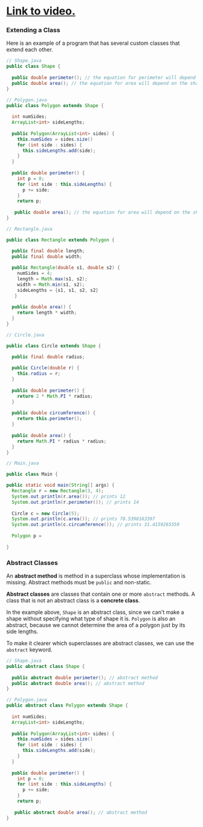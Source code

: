 # [Link to video.](TODO)

### Extending a Class

Here is an example of a program that has several custom classes that extend each other. 

```java
// Shape.java
public class Shape {
  
  public double perimeter(); // the equation for perimeter will depend on the shape
  public double area(); // the equation for area will depend on the shape
}
```

```java
// Polygon.java
public class Polygon extends Shape {
  
  int numSides;
  ArrayList<int> sideLengths;
  
  public Polygon(ArrayList<int> sides) {
    this.numSides = sides.size()
    for (int side : sides) {
      this.sideLengths.add(side);
    }
  }
  
  public double perimeter() {
    int p = 0;
    for (int side : this.sideLengths) {
      p += side;
    }
    return p;
    
   public double area(); // the equation for area will depend on the shape
}
```

```java
// Rectangle.java

public class Rectangle extends Polygon {

  public final double length;
  public final double width;
    
  public Rectangle(double s1, double s2) {
    numSides = 4;
    length = Math.max(s1, s2);
    width = Math.min(s1, s2);
    sideLengths = {s1, s1, s2, s2}
   }
    
  public double area() {
    return length * width;
  }  
}
```

```java
// Circle.java

public class Circle extends Shape {

  public final double radius;
    
  public Circle(double r) {
    this.radius = r;
  }
   
  public double perimeter() {
    return 2 * Math.PI * radius;
  }
  
  public double circumference() {
    return this.perimeter();
  }
    
  public double area() {
    return Math.PI * radius * radius;
  }  
}
```

```java
// Main.java

public class Main {

public static void main(String[] args) {
  Rectangle r = new Rectangle(3, 4);
  System.out.println(r.area()); // prints 12
  System.out.println(r.perimeter()); // prints 14
  
  Circle c = new Circle(5);
  System.out.println(c.area()); // prints 78.5398163397
  System.out.println(c.circumference()); // prints 31.4159265359
  
  Polygon p = 
  
}
```

### Abstract Classes

An **abstract method** is method in a superclass whose implementation is missing. Abstract methods must be `public` and non-static.

**Abstract classes** are classes that contain one or more `abstract` methods. A class that is not an abstract class is a **concrete class**. 

In the example above, `Shape` is an abstract class, since we can't make a shape without specifying what type of shape it is. `Polygon` is also an abstract, because we cannot determine the area of a polygon just by its side lengths.

To make it clearer which superclasses are abstract classes, we can use the `abstract` keyword. 


```java
// Shape.java
public abstract class Shape {
  
  public abstract double perimeter(); // abstract method
  public abstract double area(); // abstract method
}
```

```java
// Polygon.java
public abstract class Polygon extends Shape {
  
  int numSides;
  ArrayList<int> sideLengths;
  
  public Polygon(ArrayList<int> sides) {
    this.numSides = sides.size()
    for (int side : sides) {
      this.sideLengths.add(side);
    }
  }
  
  public double perimeter() {
    int p = 0;
    for (int side : this.sideLengths) {
      p += side;
    }
    return p;
    
   public abstract double area(); // abstract method
}
```
